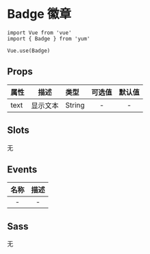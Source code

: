 # Badge 徽章

```JS
import Vue from 'vue'
import { Badge } from 'yum'

Vue.use(Badge)
```

## Props

| 属性 | 描述 | 类型 | 可选值 | 默认值 |
| - | :-: | :- | :-: | :-: |
| text | 显示文本 | String | - | - |

## Slots

无

## Events

| 名称 | 描述 |
| :-: | :-: |
| - | - |

## Sass

无